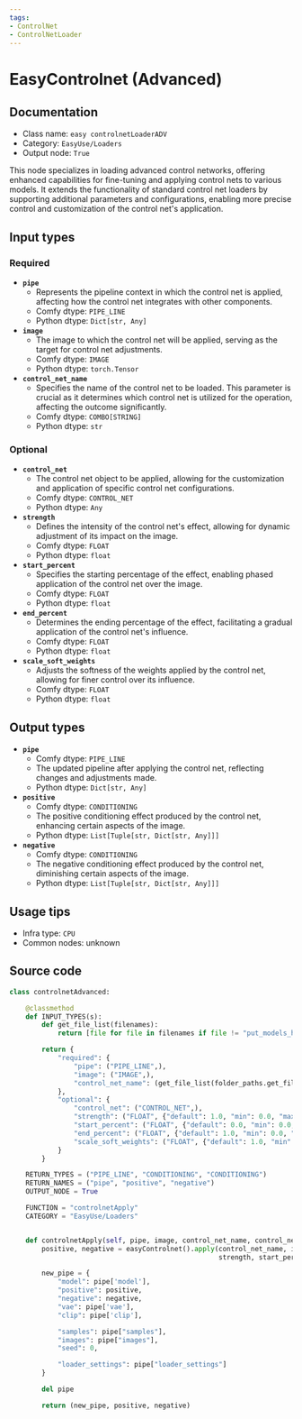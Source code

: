 ```yaml
---
tags:
- ControlNet
- ControlNetLoader
---
```


# EasyControlnet (Advanced)
## Documentation
- Class name: `easy controlnetLoaderADV`
- Category: `EasyUse/Loaders`
- Output node: `True`

This node specializes in loading advanced control networks, offering enhanced capabilities for fine-tuning and applying control nets to various models. It extends the functionality of standard control net loaders by supporting additional parameters and configurations, enabling more precise control and customization of the control net's application.
## Input types
### Required
- **`pipe`**
    - Represents the pipeline context in which the control net is applied, affecting how the control net integrates with other components.
    - Comfy dtype: `PIPE_LINE`
    - Python dtype: `Dict[str, Any]`
- **`image`**
    - The image to which the control net will be applied, serving as the target for control net adjustments.
    - Comfy dtype: `IMAGE`
    - Python dtype: `torch.Tensor`
- **`control_net_name`**
    - Specifies the name of the control net to be loaded. This parameter is crucial as it determines which control net is utilized for the operation, affecting the outcome significantly.
    - Comfy dtype: `COMBO[STRING]`
    - Python dtype: `str`
### Optional
- **`control_net`**
    - The control net object to be applied, allowing for the customization and application of specific control net configurations.
    - Comfy dtype: `CONTROL_NET`
    - Python dtype: `Any`
- **`strength`**
    - Defines the intensity of the control net's effect, allowing for dynamic adjustment of its impact on the image.
    - Comfy dtype: `FLOAT`
    - Python dtype: `float`
- **`start_percent`**
    - Specifies the starting percentage of the effect, enabling phased application of the control net over the image.
    - Comfy dtype: `FLOAT`
    - Python dtype: `float`
- **`end_percent`**
    - Determines the ending percentage of the effect, facilitating a gradual application of the control net's influence.
    - Comfy dtype: `FLOAT`
    - Python dtype: `float`
- **`scale_soft_weights`**
    - Adjusts the softness of the weights applied by the control net, allowing for finer control over its influence.
    - Comfy dtype: `FLOAT`
    - Python dtype: `float`
## Output types
- **`pipe`**
    - Comfy dtype: `PIPE_LINE`
    - The updated pipeline after applying the control net, reflecting changes and adjustments made.
    - Python dtype: `Dict[str, Any]`
- **`positive`**
    - Comfy dtype: `CONDITIONING`
    - The positive conditioning effect produced by the control net, enhancing certain aspects of the image.
    - Python dtype: `List[Tuple[str, Dict[str, Any]]]`
- **`negative`**
    - Comfy dtype: `CONDITIONING`
    - The negative conditioning effect produced by the control net, diminishing certain aspects of the image.
    - Python dtype: `List[Tuple[str, Dict[str, Any]]]`
## Usage tips
- Infra type: `CPU`
- Common nodes: unknown


## Source code
```python
class controlnetAdvanced:

    @classmethod
    def INPUT_TYPES(s):
        def get_file_list(filenames):
            return [file for file in filenames if file != "put_models_here.txt" and "lllite" not in file]

        return {
            "required": {
                "pipe": ("PIPE_LINE",),
                "image": ("IMAGE",),
                "control_net_name": (get_file_list(folder_paths.get_filename_list("controlnet")),),
            },
            "optional": {
                "control_net": ("CONTROL_NET",),
                "strength": ("FLOAT", {"default": 1.0, "min": 0.0, "max": 10.0, "step": 0.01}),
                "start_percent": ("FLOAT", {"default": 0.0, "min": 0.0, "max": 1.0, "step": 0.001}),
                "end_percent": ("FLOAT", {"default": 1.0, "min": 0.0, "max": 1.0, "step": 0.001}),
                "scale_soft_weights": ("FLOAT", {"default": 1.0, "min": 0.0, "max": 1.0, "step": 0.001},),
            }
        }

    RETURN_TYPES = ("PIPE_LINE", "CONDITIONING", "CONDITIONING")
    RETURN_NAMES = ("pipe", "positive", "negative")
    OUTPUT_NODE = True

    FUNCTION = "controlnetApply"
    CATEGORY = "EasyUse/Loaders"


    def controlnetApply(self, pipe, image, control_net_name, control_net=None, strength=1, start_percent=0, end_percent=1, scale_soft_weights=1):
        positive, negative = easyControlnet().apply(control_net_name, image, pipe["positive"], pipe["negative"],
                                                    strength, start_percent, end_percent, control_net, scale_soft_weights)

        new_pipe = {
            "model": pipe['model'],
            "positive": positive,
            "negative": negative,
            "vae": pipe['vae'],
            "clip": pipe['clip'],

            "samples": pipe["samples"],
            "images": pipe["images"],
            "seed": 0,

            "loader_settings": pipe["loader_settings"]
        }

        del pipe

        return (new_pipe, positive, negative)

```
